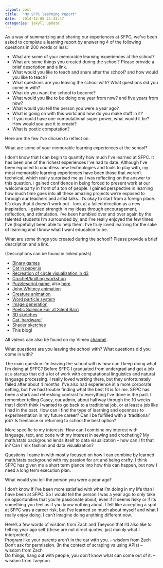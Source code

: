 ```yaml
---
layout: post
title:  "My SFPC learning report"
date:   2014-12-05 21:43:47
categories: jekyll update
---
```

As a way of summarizing and sharing our experiences at SFPC, we've been asked to complete a learning report by answering 4 of the following questions in 200 words or less:  

* What are some of your memorable learning experiences at the school?  
* What are some things you created during the school? Please provide a brief description and a link.   
* What would you like to teach and share after the school? and how would you like to teach?  
* What questions are you leaving the school with?  What questions did you come in with?  
* What do you want the school to become?  
* What would you like to be doing one year from now? and five years from now?  
* What would you tell the person you were a year ago?  
* What is going on with this world and how do you make stuff in it?  
* If you could have one computational super power, what would it be? How would you use it to create?  
* What is poetic computation?   

Here are the few I've chosen to reflect on:

What are some of your memorable learning experiences at the school? 

I don't know that I can begin to quantify how much I've learned at SFPC. It has been one of the richest experiences I've had to date. Although I've been exposed to countless new technologies and tools to play with, my most memorable learning experiences have been those that weren’t technical, which really surprised me as I was reflecting on the answer to this question. I gained confidence in being forced to present work at our welcome party in front of a ton of people. I gained perspective in learning how much time goes into all these amazing projects we’re exposed to through our teachers and artist talks. It’s okay to start from a foreign place. It’s okay that it doesn’t work out - look at a failed direction as a new inspiration. I gained strength in my ideas through encouragement, reflection, and stimulation. I’ve been humbled over and over again by the talented students I’m surrounded by, and I’ve really enjoyed the few times I’ve (hopefully) been able to help them. I’ve truly loved learning for the sake of learning and I know what I want education to be. 

What are some things you created during the school? Please provide a brief description and a link. 

(Descriptions can be found in linked posts)

* [Binary games](http://paigederaedt.github.io/blog/jekyll/update/2014/10/02/BinaryNumbers.html)  
* [Cat in paper.js](http://paigederaedt.github.io/blog/jekyll/update/2014/10/03/ToolsIntro.html)  
* [Recreation of circle visualization in d3](http://paigederaedt.github.io/blog/jekyll/update/2014/10/14/SecondStudioDay.html)  
* [Crochet/knitting workshop](http://paigederaedt.github.io/blog/jekyll/update/2014/10/13/CrochetKnittingWorkshop.html)  
* [Puzzlescript game](http://www.puzzlescript.net/play.html?p=0a701006213ee1a496a8), also [here](http://paigederaedt.github.io/blog/jekyll/update/2014/10/22/BlogPuzzleScript.html)  
* [John Whitney animation](http://paigederaedt.github.io/blog/jekyll/update/2014/10/30/SpeakerCircuitsAndAnimation.html)  
* [Creature animation](http://paigederaedt.github.io/blog/jekyll/update/2014/10/30/SpeakerCircuitsAndAnimation.html)  
* [Word particle system](http://paigederaedt.github.io/blog/jekyll/update/2014/11/20/StudioSilentBarnPlanning.html)  
* [Image generation](http://paigederaedt.github.io/blog/jekyll/update/2014/11/17/ImgGenProcShaders.html)  
* [Poetic Science Fair at Silent Barn](http://paigederaedt.github.io/blog/jekyll/update/2014/11/23/SilentBarn.html)  
* [3D sketches](http://paigederaedt.github.io/blog/jekyll/update/2014/11/24/3DOpenGLAlumniDinner.html)
* [Cat 'hardware'](http://paigederaedt.github.io/blog/jekyll/update/2014/12/04/FunHardwareShaders.html)
* [Shader sketches](http://paigederaedt.github.io/blog/jekyll/update/2014/12/04/FunHardwareShaders.html) 
* This blog!

All videos can also be found on my Vimeo [channel](https://vimeo.com/paigederaedt).


What questions are you leaving the school with?  What questions did you come in with?

The main question I’m leaving the school with is how can I keep doing what I’m doing at SFPC? Before SFPC I graduated from undergrad and got a job at a startup that did a lot of work with computational linguistics and natural language processing. I really loved working there, but they unfortunately failed after about 4 months. I've also had experience in a more corporate setting, but I've had trouble finding what the best fit is for me. SFPC has been a stark and refreshing contrast to everything I've done in the past. I remember telling Casey, our admin, about halfway through the 10 weeks that I didn’t think I wanted to go back to a traditional job, or at least a job like I had in the past. How can I find the type of learning and openness to experimentation in my future career? Can I be fulfilled with a 'traditional' job? Is freelance or returning to school the best option? 

More specific to my interests: How can I combine my interest with language, text, and code with my interest in sewing and crocheting? My math/stats background lends itself to data visualization – how can I fit that in? Can I mix fashion and data visualization?

Questions I came in with mostly focused on how I can combine by learned math/stats background with my passion for art and being crafty. I think SFPC has given me a short term glance into how this can happen, but now I need a long term execution plan.


What would you tell the person you were a year ago?

I don’t know if I’ve been more satisfied with what I’m doing in my life than I have been at SFPC. So I would tell the person I was a year ago to only take on opportunities that you’re passionate about, even if it seems risky or if its something you feel as if you know nothing about. I felt like accepting a spot at SFPC was a career risk, but I’ve learned so much about myself and what I really enjoy doing. I can’t imagine doing anything different now. 

Here’s a few words of wisdom from Zach and Taeyoon that I’d also like to tell my year ago self (these are not direct quotes, just mainly what I interpreted):  
Program like your parents aren’t in the car with you. – wisdom from Zach  
Don’t ask for permission. (In the context of scraping vs using APIs) – wisdom from Zach  
Do things, hang out with people, you don’t know what can come out of it. – wisdom from Taeyoon  

